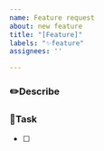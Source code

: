 ```yaml
---
name: Feature request
about: new feature
title: "[Feature]"
labels: "✨feature"
assignees: ''

---
```


### ✏️Describe


### 🚀Task
- [ ]
